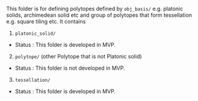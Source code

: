 This folder is for defining polytopes defined by `obj_basis/` e.g. platonic solids, archimedean solid etc and group of polytopes that form tessellation e.g. square tiling etc. It contains
1.  `platonic_solid/`
-   Status  : This folder is developed in MVP.
2.  `polytope/` (other Polytope that is not Platonic solid)
-   Status  : This folder is not developed in MVP.
3.  `tessellation/`
-   Status  : This folder is developed in MVP.
